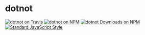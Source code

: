 # dotnot

[![dotnot on Travis](https://img.shields.io/travis/callmecavs/dotnot.svg?style=flat-square)](https://travis-ci.org/callmecavs/dotnot) [![dotnot on NPM](https://img.shields.io/npm/v/dotnot.svg?style=flat-square)](https://www.npmjs.com/package/dotnot) [![dotnot Downloads on NPM](https://img.shields.io/npm/dm/dotnot.svg?style=flat-square)](https://www.npmjs.com/package/dotnot) [![Standard JavaScript Style](https://img.shields.io/badge/code_style-standard-brightgreen.svg?style=flat-square)](http://standardjs.com/)
